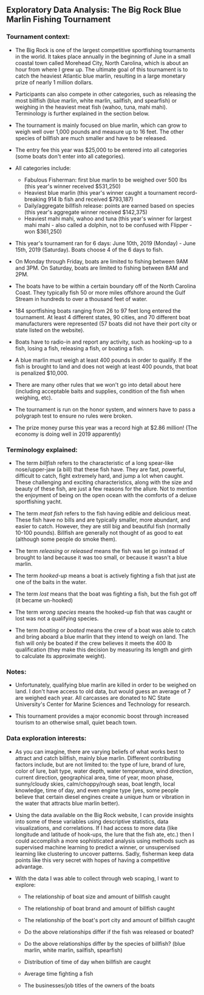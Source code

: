 ## Exploratory Data Analysis: The Big Rock Blue Marlin Fishing Tournament 

### Tournament context:

- The Big Rock is one of the largest competitive sportfishing tournaments in the world. It takes place annually in the beginning of June in a small coastal town called Morehead City, North Carolina, which is about an hour from where I grew up. The ultimate goal of this tournament is to catch the heaviest Atlantic blue marlin, resulting in a large monetary prize of nearly 1 million dollars. 

- Participants can also compete in other categories, such as releasing the most billfish (blue marlin, white marlin, sailfish, and spearfish) or weighing in the heaviest meat fish (wahoo, tuna, mahi mahi). Terminology is further explained in the section below.

- The tournament is mainly focused on blue marlin, which can grow to weigh well over 1,000 pounds and measure up to 16 feet. The other species of billfish are much smaller and have to be released. 

- The entry fee this year was $25,000 to be entered into all categories (some boats don't enter into all categories).

- All categories include: 
  - Fabulous Fisherman: first blue marlin to be weighed over 500 lbs (this year's winner received $531,250)
  - Heaviest blue marlin (this year's winner caught a tournament record-breaking 914 lb fish and received $793,187)
  - Daily/aggregate billfish release: points are earned based on species (this year's aggregate winner received $142,375) 
  - Heaviest mahi mahi, wahoo and tuna (this year's winner for largest mahi mahi - also called a dolphin, not to be confused with Flipper - won $361,250)
  
- This year's tournament ran for 6 days: June 10th, 2019 (Monday) - June 15th, 2019 (Saturday).  Boats choose 4 of the 6 days to fish.

- On Monday through Friday, boats are limited to fishing between 9AM and 3PM. On Saturday, boats are limited to fishing between 8AM and 2PM.

- The boats have to be within a certain boundary off of the North Carolina Coast. They typically fish 50 or more miles offshore around the Gulf Stream in hundreds to over a thousand feet of water.

- 184 sportfishing boats ranging from 26 to 97 feet long entered the tournament. At least 4 different states, 90 cities, and 70 different boat manufacturers were represented (57 boats did not have their port city or state listed on the website).

- Boats have to radio-in and report any activity, such as hooking-up to a fish, losing a fish, releasing a fish, or boating a fish. 

- A blue marlin must weigh at least 400 pounds in order to qualify. If the fish is brought to land and does not weigh at least 400 pounds, that boat is penalized $10,000. 

- There are many other rules that we won't go into detail about here (including acceptable baits and supplies, condition of the fish when weighing, etc). 

- The tournament is run on the honor system, and winners have to pass a polygraph test to ensure no rules were broken.

- The prize money purse this year was a record high at $2.86 million! (The economy is doing well in 2019 apparently)

### Terminology explained:

  - The term *billfish* refers to the characteristic of a long spear-like nose/upper-jaw (a bill) that these fish have. They are fast, powerful, difficult to catch, fight extremely hard, and jump a lot when caught. These challenging and exciting characteristics, along with the size and beauty of these fish, are just a few reasons for the allure. Not to mention the enjoyment of being on the open ocean with the comforts of a deluxe sportfishing yacht. 

  - The term *meat fish* refers to the fish having edible and delicious meat. These fish have no bills and are typically smaller, more abundant, and easier to catch. However, they are still big and beautiful fish (normally 10-100 pounds). Billfish are generally not thought of as good to eat (although some people do smoke them).

  - The term *releasing* or *released* means the fish was let go instead of brought to land because it was too small, or because it wasn't a blue marlin.
  
  - The term *hooked-up* means a boat is actively fighting a fish that just ate one of the baits in the water.
  
  - The term *lost* means that the boat was fighting a fish, but the fish got off (it became un-hooked)
  
  - The term *wrong species* means the hooked-up fish that was caught or lost was not a qualifying species.
  
  - The term *boating* or *boated* means the crew of a boat was able to catch and bring aboard a blue marlin that they intend to weigh on land. The fish will only be boated if the crew believes it meets the 400 lb qualification (they make this decision by measuring its length and girth to calculate its approximate weight).

### Notes:

- Unfortunately, qualifying blue marlin are killed in order to be weighed on land. I don't have access to old data, but would guess an average of 7 are weighed each year. All carcasses are donated to NC State University's Center for Marine Sciences and Technology for research. 

- This tournament provides a major economic boost through increased tourism to an otherwise small, quiet beach town.

### Data exploration interests:

- As you can imagine, there are varying beliefs of what works best to attract and catch billfish, mainly blue marlin. Different contributing factors include, but are not limited to: the type of lure, brand of lure, color of lure, bait type, water depth, water temperature, wind direction, current direction, geographical area, time of year, moon phase, sunny/cloudy skies, calm/choppy/rough seas, boat length, local knowledge, time of day, and even engine type (yes, some people believe that certain diesel engines create a unique hum or vibration in the water that attracts blue marlin better).

- Using the data available on the Big Rock website, I can provide insights into some of these variables using descriptive statistics, data visualizations, and correlations. If I had access to more data (like longitude and latitude of hook-ups, the lure that the fish ate, etc.) then I could accomplish a more sophisticated analysis using methods such as supervised machine learning to predict a winner, or unsupervised learning like clustering to uncover patterns. Sadly, fisherman keep data points like this very secret with hopes of having a competitive advantage. 

- With the data I was able to collect through web scaping, I want to explore:

  - The relationship of boat size and amount of billfish caught

  - The relationship of boat brand and amount of billfish caught

  - The relationship of the boat's port city and amount of billfish caught

  - Do the above relationships differ if the fish was released or boated? 

  - Do the above relationships differ by the species of billfish? (blue marlin, white marlin, sailfish, spearfish)

  - Distribution of time of day when billfish are caught

  - Average time fighting a fish 

  - The businesses/job titles of the owners of the boats

